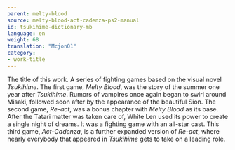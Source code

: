 ```yaml
---
parent: melty-blood
source: melty-blood-act-cadenza-ps2-manual
id: tsukihime-dictionary-mb
language: en
weight: 68
translation: "Mcjon01"
category:
- work-title
---
```


The title of this work. A series of fighting games based on the visual novel *Tsukihime*.
The first game, *Melty Blood*, was the story of the summer one year after *Tsukihime*. Rumors of vampires once again began to swirl around Misaki, followed soon after by the appearance of the beautiful Sion.
The second game, *Re-act*, was a bonus chapter with *Melty Blood* as its base. After the Tatari matter was taken care of, White Len used its power to create a single night of dreams. It was a fighting game with an all-star cast.
This third game, *Act-Cadenza*, is a further expanded version of *Re-act*, where nearly everybody that appeared in *Tsukihime* gets to take on a leading role.
